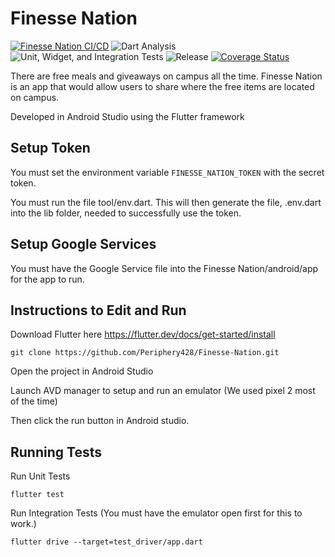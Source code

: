 # Finesse Nation

[![Finesse Nation CI/CD](https://github.com/Periphery428/Finesse-Nation/workflows/Finesse%20Nation%20CI%2FCD/badge.svg)](https://github.com/Periphery428/Finesse-Nation/actions)
![Dart Analysis](https://github.com/Periphery428/Finesse-Nation/workflows/Dart%20Analysis/badge.svg)
![Unit, Widget, and Integration Tests](https://github.com/Periphery428/Finesse-Nation/workflows/Unit,%20Widget,%20and%20Integration%20Tests/badge.svg)
![Release](https://github.com/Periphery428/Finesse-Nation/workflows/Release/badge.svg)
[![Coverage Status](https://coveralls.io/repos/github/Periphery428/Finesse-Nation/badge.svg?branch=master)](https://coveralls.io/github/Periphery428/Finesse-Nation?branch=master)

There are free meals and giveaways on campus all the time. Finesse Nation is an app that would allow users to share where the free items are located on campus.

Developed in Android Studio using the Flutter framework

## Setup Token

You must set the environment variable ```FINESSE_NATION_TOKEN``` with the secret token.

You must run the file tool/env.dart. This will then generate the file, .env.dart into the lib folder, needed to successfully use the token.

## Setup Google Services
You must have the Google Service file into the Finesse Nation/android/app for the app to run.

## Instructions to Edit and Run
Download Flutter here https://flutter.dev/docs/get-started/install

```
git clone https://github.com/Periphery428/Finesse-Nation.git
```

Open the project in Android Studio

Launch AVD manager to setup and run an emulator (We used pixel 2 most of the time)

Then click the run button in Android studio.

## Running Tests

Run Unit Tests
```
flutter test
```

Run Integration Tests (You must have the emulator open first for this to work.)
```
flutter drive --target=test_driver/app.dart
```

